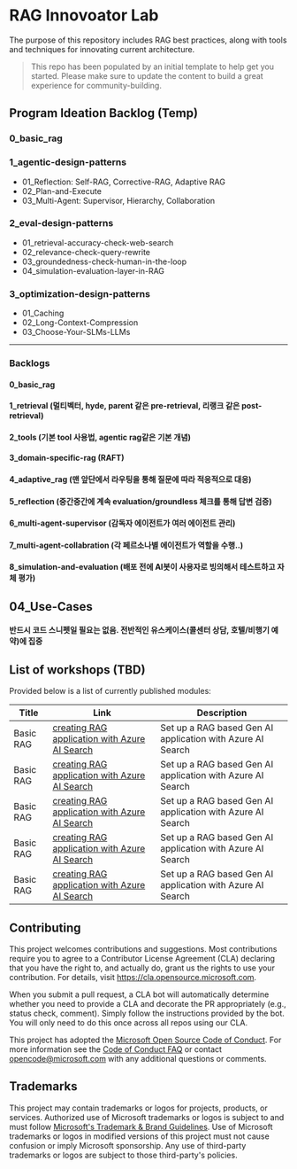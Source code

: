 # RAG Innovoator Lab
The purpose of this repository includes RAG best practices, along with tools and techniques for innovating current architecture.

> This repo has been populated by an initial template to help get you started. Please
> make sure to update the content to build a great experience for community-building.

## Program Ideation Backlog (Temp)

### 0_basic_rag
### 1_agentic-design-patterns
- 01_Reflection: Self-RAG, Corrective-RAG, Adaptive RAG
- 02_Plan-and-Execute
- 03_Multi-Agent: Supervisor, Hierarchy, Collaboration
### 2_eval-design-patterns
- 01_retrieval-accuracy-check-web-search
- 02_relevance-check-query-rewrite
- 03_groundedness-check-human-in-the-loop
- 04_simulation-evaluation-layer-in-RAG

### 3_optimization-design-patterns
- 01_Caching
- 02_Long-Context-Compression
- 03_Choose-Your-SLMs-LLMs
----------------------------------------------------------------------------------------

### Backlogs

#### 0_basic_rag
#### 1_retrieval (멀티벡터, hyde, parent 같은 pre-retrieval, 리랭크 같은 post-retrieval)
#### 2_tools (기본 tool 사용법, agentic rag같은 기본 개념)
#### 3_domain-specific-rag (RAFT)
#### 4_adaptive_rag (맨 앞단에서 라우팅을 통해 질문에 따라 적응적으로 대응)
#### 5_reflection (중간중간에 계속 evaluation/groundless 체크를 통해 답변 검증)
#### 6_multi-agent-supervisor (감독자 에이전트가 여러 에이전트 관리)
#### 7_multi-agent-collabration (각 페르소나별 에이전트가 역할을 수행..)
#### 8_simulation-and-evaluation (배포 전에 AI봇이 사용자로 빙의해서 테스트하고 자체 평가)

## 04_Use-Cases
#### 반드시 코드 스니펫일 필요는 없음. 전반적인 유스케이스(콜센터 상담, 호텔/비행기 예약)에 집중


## List of workshops (TBD)

Provided below is a list of currently published modules:

| Title  | Link | Description      |
|-------|-----|-----------|
| Basic RAG | [creating RAG application with Azure AI Search](https://github.com/Azure/rag-innovator-lab)  | Set up a RAG based Gen AI application with Azure AI Search  |
| Basic RAG | [creating RAG application with Azure AI Search](https://github.com/Azure/rag-innovator-lab)  | Set up a RAG based Gen AI application with Azure AI Search  |
| Basic RAG | [creating RAG application with Azure AI Search](https://github.com/Azure/rag-innovator-lab)  | Set up a RAG based Gen AI application with Azure AI Search  |
| Basic RAG | [creating RAG application with Azure AI Search](https://github.com/Azure/rag-innovator-lab)  | Set up a RAG based Gen AI application with Azure AI Search  |
| Basic RAG | [creating RAG application with Azure AI Search](https://github.com/Azure/rag-innovator-lab)  | Set up a RAG based Gen AI application with Azure AI Search  |


## Contributing

This project welcomes contributions and suggestions.  Most contributions require you to agree to a
Contributor License Agreement (CLA) declaring that you have the right to, and actually do, grant us
the rights to use your contribution. For details, visit https://cla.opensource.microsoft.com.

When you submit a pull request, a CLA bot will automatically determine whether you need to provide
a CLA and decorate the PR appropriately (e.g., status check, comment). Simply follow the instructions
provided by the bot. You will only need to do this once across all repos using our CLA.

This project has adopted the [Microsoft Open Source Code of Conduct](https://opensource.microsoft.com/codeofconduct/).
For more information see the [Code of Conduct FAQ](https://opensource.microsoft.com/codeofconduct/faq/) or
contact [opencode@microsoft.com](mailto:opencode@microsoft.com) with any additional questions or comments.

## Trademarks

This project may contain trademarks or logos for projects, products, or services. Authorized use of Microsoft 
trademarks or logos is subject to and must follow 
[Microsoft's Trademark & Brand Guidelines](https://www.microsoft.com/en-us/legal/intellectualproperty/trademarks/usage/general).
Use of Microsoft trademarks or logos in modified versions of this project must not cause confusion or imply Microsoft sponsorship.
Any use of third-party trademarks or logos are subject to those third-party's policies.
